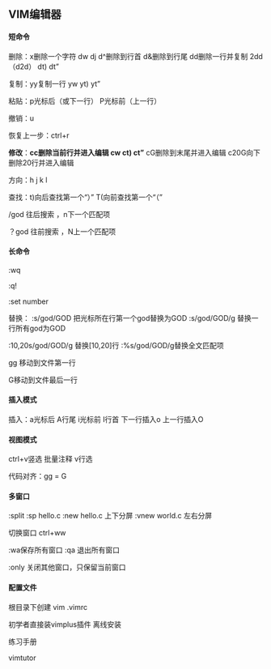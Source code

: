 ## VIM编辑器

#### 短命令

删除：x删除一个字符 dw dj    d^删除到行首   d&删除到行尾     dd删除一行并复制    2dd（d2d）			dt)  dt”



复制：yy复制一行  yw  yt)   yt”

粘贴：p光标后（或下一行）          P光标前（上一行）

撤销：u

恢复上一步：ctrl+r



**修改**：**cc删除当前行并进入编辑   cw   ct)   ct”**  	cG删除到末尾并进入编辑   c20G向下删除20行并进入编辑

方向：h j k l

查找：t)向后查找第一个“）”  		T(向前查找第一个“（”

/god 往后搜索  ，n下一个匹配项

？god 往前搜索  ，N上一个匹配项



#### 长命令

:wq

:q!

:set number

替换：	:s/god/GOD  把光标所在行第一个god替换为GOD     :s/god/GOD/g  替换一行所有god为GOD

:10,20s/god/GOD/g  替换[10,20]行    	:%s/god/GOD/g替换全文匹配项



gg 移动到文件第一行

G移动到文件最后一行

#### 插入模式

插入：a光标后 A行尾      i光标前  I行首        下一行插入o    	上一行插入O

#### 视图模式

ctrl+v竖选 批量注释       v行选



代码对齐：gg = G

#### 多窗口

:split   :sp hello.c     :new hello.c  上下分屏    	:vnew world.c  左右分屏

切换窗口  ctrl+ww

:wa保存所有窗口  :qa 退出所有窗口

:only 关闭其他窗口，只保留当前窗口



#### 配置文件

根目录下创建   vim  .vimrc

初学者直接装vimplus插件  离线安装



练习手册

vimtutor